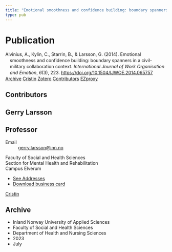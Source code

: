 ```yaml
---
title: "Emotional smoothness and confidence building: boundary spanners in a civil-military collaboration context"
type: pub
---
```

<h1>Publication</h1>
<article id="csl-bib-container-33RKYBV8" class="csl-bib-container">
  <div class="csl-bib-body" style="line-height: 1.35; padding-left: 1em; text-indent:-1em;">
  <div class="csl-entry">Alvinius, A., Kylin, C., Starrin, B., &amp; Larsson, G. (2014). Emotional smoothness and confidence building: boundary spanners in a civil-military collaboration context. <i>International Journal of Work Organisation and Emotion</i>, <i>6</i>(3), 223. <a href="https://doi.org/10.1504/IJWOE.2014.065757">https://doi.org/10.1504/IJWOE.2014.065757</a></div>
</div>
  <div class="csl-bib-buttons">
    <a href="#taxonomy-article-33RKYBV8" class="csl-bib-button">Archive</a>
    <a href="https://app.cristin.no/results/show.jsf?id=2162592" alt="Cristin URL" class="csl-bib-button">Cristin</a>
    <a href="http://zotero.org/groups/5022929/items/33RKYBV8" alt="Zotero URL" class="csl-bib-button">Zotero</a>
    <a href="#contributors-article-33RKYBV8" class="csl-bib-button">Contributors</a>
    <a href="http://ezproxy.inn.no/login?url=https://doi.org/10.1504/IJWOE.2014.065757" class="csl-bib-button">EZproxy</a>
  </div>
  <div id="csl-bib-meta-container-33RKYBV8"></div>
</article>
<div id="csl-bib-meta-33RKYBV8" class="csl-bib-meta">
  <article id="contributors-article-33RKYBV8" class="contributors-article">
    <h1>Contributors</h1>
    <div class="personas">
<div class="vrtx-hinn-person-card">
<div class="photo">
<i class="lar la-user-circle missing-person"></i>
</div>
<div class="info">
<hgroup><h1>Gerry Larsson</h1>
<h2>Professor</h2>
</hgroup><dl>
<dt>Email</dt>
<dd>
<a href="mailto:gerry.larsson@inn.no">gerry.larsson@inn.no</a>
</dd>
</dl>
<p>
Faculty of Social and Health Sciences<br>
Section for Mental Health and Rehabilitation<br>
Campus Elverum
</p>
<ul class="vrtx-hinn-links">
<li><a href="https://www.inn.no/english/find-an-employee/gerry-larsson.html#vrtx-hinn-addresses">See Addresses</a></li>
<li><a href="https://www.inn.no/english/find-an-employee/gerry-larsson.html?vrtx=vcf">Download business card</a></li>
</ul>
</div>
</div>
<a href="https://app.cristin.no/persons/show.jsf?id=50941" alt="Cristin URL" class="personas-cristin">Cristin</a>
</div>
  </article>
  <article id="taxonomy-article-33RKYBV8" class="taxonomy-article">
    <h1>Archive</h1>
    <ul>
      <li>Inland Norway University of Applied Sciences</li>
      <li>Faculty of Social and Health Sciences</li>
      <li>Department of Health and Nursing Sciences</li>
      <li>2023</li>
      <li>July</li>
    </ul>
  </article>
</div>
